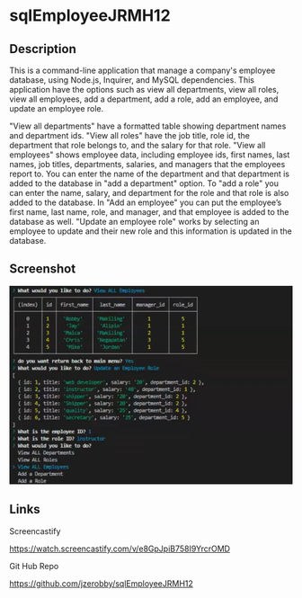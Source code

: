 # sqlEmployeeJRMH12

## Description
This is a command-line application that manage a company's employee database, using Node.js, Inquirer, and MySQL dependencies. This application have the options such as view all departments, view all roles, view all employees, add a department, add a role, add an employee, and update an employee role. 

"View all departments" have a formatted table showing department names and department ids. "View all roles" have the job title, role id, the department that role belongs to, and the salary for that role. "View all employees" shows employee data, including employee ids, first names, last names, job titles, departments, salaries, and managers that the employees report to. You can enter the name of the department and that department is added to the database in "add a department" option. To "add a role" you can enter the name, salary, and department for the role and that role is also added to the database. In "Add an employee" you can put the employee’s first name, last name, role, and manager, and that employee is added to the database as well. "Update an employee role" works by selecting an employee to update and their new role and this information is updated in the database.

## Screenshot
![Alt text](<images/Screenshot (1137).png>)

## Links
Screencastify

https://watch.screencastify.com/v/e8GpJpiB758I9YrcrOMD

Git Hub Repo

https://github.com/jzerobby/sqlEmployeeJRMH12
